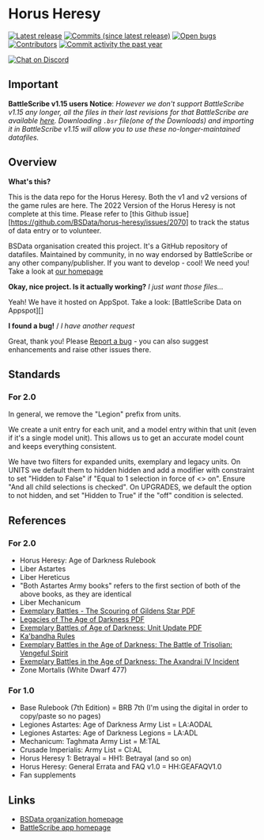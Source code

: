 Horus Heresy
============

[![Latest release](https://img.shields.io/github/release/BSData/horus-heresy.svg?style=flat-square)](https://github.com/BSData/horus-heresy/releases/latest)
[![Commits (since latest release)](https://img.shields.io/github/commits-since/BSData/horus-heresy/latest.svg?style=flat-square)](https://github.com/BSData/horus-heresy/releases)
[![Open bugs](https://img.shields.io/github/issues/BSData/horus-heresy/bug.svg?style=flat-square&label=bugs)](https://github.com/BSData/horus-heresy/issues?q=is%3Aissue+is%3Aopen+label%3Abug)
[![Contributors](https://img.shields.io/github/contributors/BSData/horus-heresy.svg?style=flat-square)](https://github.com/BSData/horus-heresy/graphs/contributors)
[![Commit activity the past year](https://img.shields.io/github/commit-activity/y/BSData/horus-heresy.svg?style=flat-square)](https://github.com/BSData/horus-heresy/pulse/monthly)

[![Chat on Discord](https://img.shields.io/discord/558412685981777922.svg?logo=discord&style=popout-square)](https://www.bsdata.net/discord)

## Important

__BattleScribe v1.15 users Notice__: _However we don't support BattleScribe v1.15 any longer, all the files in their
last revisions for that BattleScribe are available [here](https://github.com/BSData/horus-heresy/releases/tag/6.9.3).
Downloading `.bsr` file(one of the Downloads) and importing it in BattleScribe v1.15 will allow you to use these
no-longer-maintained datafiles._

## Overview ##

__What's this?__

This is the data repo for the Horus Heresy. Both the v1 and v2 versions of the game rules are here.
The 2022 Version of the Horus Heresy is not complete at this time. Please refer to 
[this Github issue][https://github.com/BSData/horus-heresy/issues/2070] to track the status of data entry or to volunteer.

BSData organisation created this project. It's a GitHub repository of datafiles.
Maintained by community, in no way endorsed by BattleScribe or any other company/publisher. If you want
to develop - cool! We need you! Take a look at [our homepage][BSData.net]

__Okay, nice project. Is it actually working?__ _I just want those files..._

Yeah! We have it hosted on AppSpot. Take a look: [BattleScribe Data on Appspot][]

__I found a bug!__ / *I have another request*

Great, thank you! Please [Report a bug][bug report] - you can also suggest enhancements and raise other issues there.

## Standards

### For 2.0

In general, we remove the "Legion" prefix from units.

We create a unit entry for each unit, and a model entry within that unit (even if it's a single model unit).
This allows us to get an accurate model count and keeps everything consistent.

We have two filters for expanded units, exemplary and legacy units.
On UNITS we default them to hidden hidden and add a modifier with constraint to set "Hidden to False" if "Equal to 1 selection in force of <> on". Ensure "And all child selections is checked".
On UPGRADES, we default the option to not hidden, and set "Hidden to True" if the "off" condition is selected.

## References

### For 2.0

* Horus Heresy: Age of Darkness Rulebook
* Liber Astartes
* Liber Hereticus
* "Both Astartes Army books" refers to the first section of both of the above books, as they are identical
* Liber Mechanicum
* [Exemplary Battles - The Scouring of Gildens Star PDF](https://www.warhammer-community.com/wp-content/uploads/2022/06/TLbrp4me5GEfL37Q.pdf)
* [Legacies of The Age of Darkness PDF](https://www.warhammer-community.com/wp-content/uploads/2022/07/9J4DcGojzqbwATyy.pdf)
* [Exemplary Battles of Age of Darkness: Unit Update PDF](https://www.warhammer-community.com/wp-content/uploads/2022/07/LCsIqZpsSaQaS5he.pdf)
* [Ka'bandha Rules](https://www.warhammer-community.com/wp-content/uploads/2022/07/4uwEurgnIRQCzWHE.pdf)
* [Exemplary Battles in the Age of Darkness: The Battle of Trisolian: Vengeful Spirit](https://www.warhammer-community.com/wp-content/uploads/2022/07/6i9CeSwKmbWmzac4.pdf])
* [Exemplary Battles in the Age of Darkness: The Axandrai IV Incident](https://www.warhammer-community.com/wp-content/uploads/2022/09/3mVvZrTG9XOWeVxv.pdf) 
* Zone Mortalis (White Dwarf 477)


### For 1.0

* Base Rulebook (7th Edition) = BRB 7th (I'm using the digital in order to copy/paste so no pages)
* Legiones Astartes: Age of Darkness Army List = LA:AODAL
* Legiones Astartes: Age of Darkness Legions = LA:ADL
* Mechanicum: Taghmata Army List = M:TAL
* Crusade Imperialis: Army List = CI:AL
* Horus Heresy 1: Betrayal = HH1: Betrayal (and so on)
* Horus Heresy: General Errata and FAQ v1.0 = HH:GEAFAQV1.0
* Fan supplements

## Links ##

* [BSData organization homepage][BSData.net]
* [BattleScribe app homepage](https://www.battlescribe.net/)

[BSData.net]: https://www.bsdata.net/

[bug report]: https://github.com/BSData/horus-heresy/issues/new/choose
